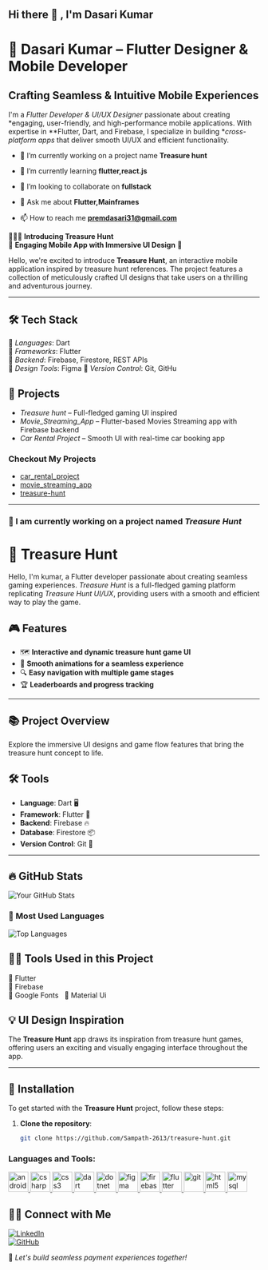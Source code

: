 ## Hi there 👋  , I'm Dasari Kumar

# 🚀 Dasari Kumar – Flutter Designer & Mobile Developer  

## Crafting Seamless & Intuitive Mobile Experiences  

I'm a *Flutter Developer & UI/UX Designer* passionate about creating *engaging, user-friendly, and high-performance mobile applications. With expertise in **Flutter, Dart, and Firebase, I specialize in building **cross-platform apps* that deliver smooth UI/UX and efficient functionality. 

- 🔭 I’m currently working on a project name **Treasure hunt**

- 🌱 I’m currently learning **flutter,react.js**

- 👯 I’m looking to collaborate on **fullstack**

- 💬 Ask me about **Flutter,Mainframes**

- 📫 How to reach me **premdasari31@gmail.com**

🙋🏻‍♀ **Introducing Treasure Hunt**  
🌟 **Engaging Mobile App with Immersive UI Design** 🌟

Hello, we're excited to introduce **Treasure Hunt**, an interactive mobile application inspired by treasure hunt references. The project features a collection of meticulously crafted UI designs that take users on a thrilling and adventurous journey.

---
## 🛠 Tech Stack  
📌 *Languages*: Dart  
📌 *Frameworks*: Flutter  
📌 *Backend*: Firebase, Firestore, REST APIs  
📌 *Design Tools*: Figma 
📌 *Version Control*: Git, GitHu

## 🚀 Projects  
- *Treasure hunt* – Full-fledged gaming UI inspired
- *Movie_Streaming_App* – Flutter-based Movies Streaming app with Firebase backend  
- *Car Rental Project* – Smooth UI with real-time car booking app

### Checkout My Projects 
- [car_rental_project](https://github.com/dasarikumar/car_rental_project )
- [movie_streaming_app](https://github.com/dasarikumar/movie_streaming_app )
- [treasure-hunt](https://github.com/Sampath-2613/treasure-hunt )

---

### 🚀 I am currently working on a project named *Treasure Hunt*  

# 📲 Treasure Hunt  

Hello, I'm kumar, a Flutter developer passionate about creating seamless gaming experiences. *Treasure Hunt* is a full-fledged gaming platform replicating *Treasure Hunt UI/UX*, providing users with a smooth and efficient way to play the game.

## 🎮 **Features**  
- 🗺️ **Interactive and dynamic treasure hunt game UI**  
- 💨 **Smooth animations for a seamless experience**  
- 🔍 **Easy navigation with multiple game stages**  
- 🏆 **Leaderboards and progress tracking**

---
## 📚 **Project Overview**  
Explore the immersive UI designs and game flow features that bring the treasure hunt concept to life.

## 🛠 **Tools**  

- **Language**: Dart 🖥️  
- **Framework**: Flutter 🦋  
- **Backend**: Firebase 🔥  
- **Database**: Firestore 📦  
- **Version Control**: Git 🔄

---
## 🔥 GitHub Stats  

![Your GitHub Stats](https://github-readme-stats.vercel.app/api?username=dasarikumar&show_icons=true&theme=radical)  

### 🚀 Most Used Languages  

![Top Languages](https://github-readme-stats.vercel.app/api/top-langs/?username=dasarikumar&layout=compact&theme=radical)  

## 👨‍💻 Tools Used in this Project 
🔹 Flutter  
🔹 Firebase  
🔹 Google Fonts  
🔹 Material Ui
## 💡 **UI Design Inspiration**  
The **Treasure Hunt** app draws its inspiration from treasure hunt games, offering users an exciting and visually engaging interface throughout the app.

---

## 📲 **Installation**

To get started with the **Treasure Hunt** project, follow these steps:

1. **Clone the repository**:
   ```bash
   git clone https://github.com/Sampath-2613/treasure-hunt.git


<h3 align="left">Languages and Tools:</h3>
<p align="left"> <a href="https://developer.android.com" target="_blank" rel="noreferrer"> <img src="https://raw.githubusercontent.com/devicons/devicon/master/icons/android/android-original-wordmark.svg" alt="android" width="40" height="40"/> </a> <a href="https://www.w3schools.com/cs/" target="_blank" rel="noreferrer"> <img src="https://raw.githubusercontent.com/devicons/devicon/master/icons/csharp/csharp-original.svg" alt="csharp" width="40" height="40"/> </a> <a href="https://www.w3schools.com/css/" target="_blank" rel="noreferrer"> <img src="https://raw.githubusercontent.com/devicons/devicon/master/icons/css3/css3-original-wordmark.svg" alt="css3" width="40" height="40"/> </a> <a href="https://dart.dev" target="_blank" rel="noreferrer"> <img src="https://www.vectorlogo.zone/logos/dartlang/dartlang-icon.svg" alt="dart" width="40" height="40"/> </a> <a href="https://dotnet.microsoft.com/" target="_blank" rel="noreferrer"> <img src="https://raw.githubusercontent.com/devicons/devicon/master/icons/dot-net/dot-net-original-wordmark.svg" alt="dotnet" width="40" height="40"/> </a> <a href="https://www.figma.com/" target="_blank" rel="noreferrer"> <img src="https://www.vectorlogo.zone/logos/figma/figma-icon.svg" alt="figma" width="40" height="40"/> </a> <a href="https://firebase.google.com/" target="_blank" rel="noreferrer"> <img src="https://www.vectorlogo.zone/logos/firebase/firebase-icon.svg" alt="firebase" width="40" height="40"/> </a> <a href="https://flutter.dev" target="_blank" rel="noreferrer"> <img src="https://www.vectorlogo.zone/logos/flutterio/flutterio-icon.svg" alt="flutter" width="40" height="40"/> </a> <a href="https://git-scm.com/" target="_blank" rel="noreferrer"> <img src="https://www.vectorlogo.zone/logos/git-scm/git-scm-icon.svg" alt="git" width="40" height="40"/> </a> <a href="https://www.w3.org/html/" target="_blank" rel="noreferrer"> <img src="https://raw.githubusercontent.com/devicons/devicon/master/icons/html5/html5-original-wordmark.svg" alt="html5" width="40" height="40"/> </a> <a href="https://www.mysql.com/" target="_blank" rel="noreferrer"> <img src="https://raw.githubusercontent.com/devicons/devicon/master/icons/mysql/mysql-original-wordmark.svg" alt="mysql" width="40" height="40"/> </a> </p>

## 👋🏻 Connect with Me  

[![LinkedIn](https://img.shields.io/badge/LinkedIn-Connect-blue?logo=linkedin)](https://www.linkedin.com/in/kumar-dasari-29773a214/)  
[![GitHub](https://img.shields.io/badge/GitHub-Follow-black?logo=github)](https://github.com/dasarikumar)  

🚀 *Let's build seamless payment experiences together!*


